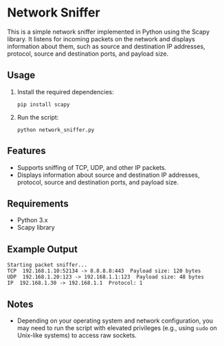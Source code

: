 # Network Sniffer

This is a simple network sniffer implemented in Python using the Scapy library. It listens for incoming packets on the network and displays information about them, such as source and destination IP addresses, protocol, source and destination ports, and payload size.

## Usage

1. Install the required dependencies:

       pip install scapy

2. Run the script:

       python network_sniffer.py

## Features

- Supports sniffing of TCP, UDP, and other IP packets.
- Displays information about source and destination IP addresses, protocol, source and destination ports, and payload size.

## Requirements

- Python 3.x
- Scapy library

## Example Output

    Starting packet sniffer...
    TCP  192.168.1.10:52134 -> 8.8.8.8:443  Payload size: 120 bytes
    UDP  192.168.1.20:123 -> 192.168.1.1:123  Payload size: 48 bytes
    IP  192.168.1.30 -> 192.168.1.1  Protocol: 1

## Notes

- Depending on your operating system and network configuration, you may need to run the script with elevated privileges (e.g., using `sudo` on Unix-like systems) to access raw sockets.